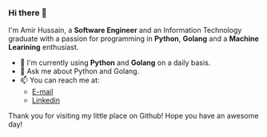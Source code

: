 ### Hi there 👋

I'm Amir Hussain, a **Software Engineer** and an Information Technology graduate with a passion for programming in **Python**, **Golang** and a **Machine Learining** enthusiast.

- 🤩 I'm currently using **Python** and **Golang** on a daily basis.
- 💬 Ask me about Python and Golang. 
- 📫 You can reach me at: 
  - [E-mail](mailto:amirthedevops@gmail.com)
  - [Linkedin](https://www.linkedin.com/in/amirhussain-meghdadian)
  
Thank you for visiting my little place on Github! Hope you have an awesome day!
